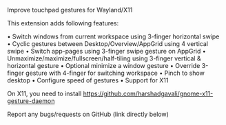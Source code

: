 Improve touchpad gestures for Wayland/X11

This extension adds following features:

• Switch windows from current workspace using 3-finger horizontal swipe
• Cyclic gestures between Desktop/Overview/AppGrid using 4 vertical swipe
• Switch app-pages using 3-finger swipe gesture on AppGrid
• Unmaximize/maximize/fullscreen/half-tiling using 3-finger vertical & horizontal gesture
• Optional minimize a window gesture
• Override 3-finger gesture with 4-finger for switching workspace
• Pinch to show desktop
• Configure speed of gestures
• Support for X11
   
On X11, you need to install https://github.com/harshadgavali/gnome-x11-gesture-daemon

Report any bugs/requests on GitHub (link directly below)
